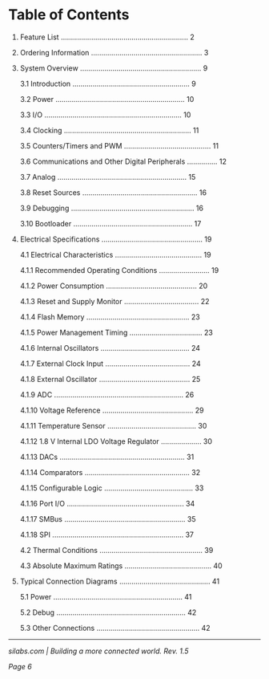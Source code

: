 # Table of Contents

1. Feature List ............................................................... 2

2. Ordering Information ....................................................... 3

3. System Overview ............................................................ 9

   3.1 Introduction .......................................................... 9

   3.2 Power ................................................................ 10

   3.3 I/O .................................................................... 10

   3.4 Clocking ............................................................... 11

   3.5 Counters/Timers and PWM ........................................... 11

   3.6 Communications and Other Digital Peripherals ............... 12

   3.7 Analog ................................................................ 15

   3.8 Reset Sources ......................................................... 16

   3.9 Debugging ............................................................. 16

   3.10 Bootloader ........................................................... 17

4. Electrical Specifications .................................................. 19

   4.1 Electrical Characteristics ........................................... 19

      4.1.1 Recommended Operating Conditions ......................... 19

      4.1.2 Power Consumption ............................................. 20

      4.1.3 Reset and Supply Monitor ..................................... 22

      4.1.4 Flash Memory ................................................... 23

      4.1.5 Power Management Timing .................................... 23

      4.1.6 Internal Oscillators ............................................ 24

      4.1.7 External Clock Input .......................................... 24

      4.1.8 External Oscillator ............................................. 25

      4.1.9 ADC ................................................................ 26

      4.1.10 Voltage Reference ............................................. 29

      4.1.11 Temperature Sensor ............................................ 30

      4.1.12 1.8 V Internal LDO Voltage Regulator .................... 30

      4.1.13 DACs .............................................................. 31

      4.1.14 Comparators .................................................... 32

      4.1.15 Configurable Logic ............................................ 33

      4.1.16 Port I/O .......................................................... 34

      4.1.17 SMBus ............................................................ 35

      4.1.18 SPI ................................................................. 37

   4.2 Thermal Conditions ................................................... 39

   4.3 Absolute Maximum Ratings ........................................... 40

5. Typical Connection Diagrams ............................................. 41

   5.1 Power ................................................................ 41

   5.2 Debug ................................................................ 42

   5.3 Other Connections ................................................... 42

---

*silabs.com | Building a more connected world. Rev. 1.5*  

*Page 6*